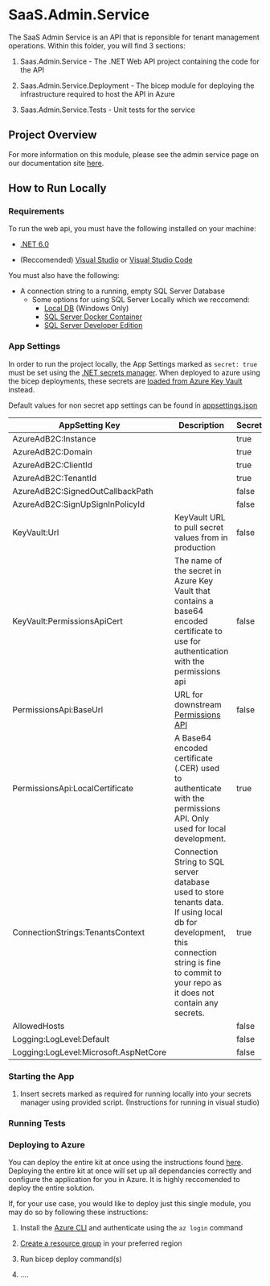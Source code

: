 # SaaS.Admin.Service

The SaaS Admin Service is an API that is reponsible for tenant management operations. Within this folder, you will find 3 sections:

1. Saas.Admin.Service - The .NET Web API project containing the code for the API

2. Saas.Admin.Service.Deployment - The bicep module for deploying the infrastructure required to host the API in Azure

3. Saas.Admin.Service.Tests - Unit tests for the service

## Project Overview

For more information on this module, please see the admin service page on our documentation site [here](https://azure.github.io/azure-saas/components/admin-service/).

## How to Run Locally

### Requirements

To run the web api, you must have the following installed on your machine:

- [.NET 6.0](https://dotnet.microsoft.com/en-us/download/dotnet/6.0)

- (Reccomended) [Visual Studio](https://visualstudio.microsoft.com/downloads/) or [Visual Studio Code](https://code.visualstudio.com/download)

You must also have the following:

- A connection string to a running, empty SQL Server Database
  - Some options for using SQL Server Locally which we reccomend:
    - [Local DB](https://docs.microsoft.com/en-us/sql/database-engine/configure-windows/sql-server-express-localdb?view=sql-server-ver15) (Windows Only)
    - [SQL Server Docker Container](https://hub.docker.com/_/microsoft-mssql-server)
    - [SQL Server Developer Edition](https://www.microsoft.com/en-us/sql-server/sql-server-downloads)

### App Settings

In order to run the project locally, the App Settings marked as `secret: true` must be set using the [.NET secrets manager](https://docs.microsoft.com/en-us/aspnet/core/security/app-secrets?view=aspnetcore-6.0&tabs=windows). When deployed to azure using the bicep deployments, these secrets are [loaded from Azure Key Vault](https://docs.microsoft.com/en-us/aspnet/core/security/key-vault-configuration?view=aspnetcore-6.0#secret-storage-in-the-development-environment) instead.

Default values for non secret app settings can be found in [appsettings.json](Saas.Admin.Service/appsettings.json)

| AppSetting Key |  Description | Secret | Default Value |
| ---  | --- | --- | --- |
| AzureAdB2C:Instance | | true |  |
| AzureAdB2C:Domain | | true |  |
| AzureAdB2C:ClientId | | true |  |
| AzureAdB2C:TenantId | | true |  |
| AzureAdB2C:SignedOutCallbackPath | | false | /signout/B2C_1A_SIGNUP_SIGNIN |
| AzureAdB2C:SignUpSignInPolicyId | | false | B2C_1A_SIGNUP_SIGNIN |
| KeyVault:Url | KeyVault URL to pull secret values from in production | false |  |
| KeyVault:PermissionsApiCert | The name of the secret in Azure Key Vault that contains a base64 encoded certificate to use for authentication with the permissions api | false |  |
| PermissionsApi:BaseUrl | URL for downstream [Permissions API](../Saas.Identity/Saas.Permissions/readme.md) | false | |
| PermissionsApi:LocalCertificate | A Base64 encoded certificate (.CER) used to authenticate with the permissions API. Only used for local development. | true | |
| ConnectionStrings:TenantsContext | Connection String to SQL server database used to store tenants data. If using local db for development, this connection string is fine to commit to your repo as it does not contain any secrets. | true | (local db connection string) |
| AllowedHosts | | false |  * |
| Logging:LogLevel:Default | | false | Information  |
| Logging:LogLevel:Microsoft.AspNetCore | | false | Warning  |

### Starting the App

1. Insert secrets marked as required for running locally into your secrets manager using provided script.
(Instructions for running in visual studio)

### Running Tests

### Deploying to Azure

<!-- TODO: Add link to instructions to deploy entire kit -->
You can deploy the entire kit at once using the instructions found [here](readme.md). Deploying the entire kit at once will set up all dependancies correctly and configure the application for you in Azure. It is highly reccomended to deploy the entire solution.

If, for your use case, you would like to deploy just this single module, you may do so by following these instructions:

1. Install the [Azure CLI](https://docs.microsoft.com/en-us/cli/azure/install-azure-cli) and authenticate using the `az login` command

2. [Create a resource group](https://docs.microsoft.com/en-us/azure/azure-resource-manager/management/manage-resource-groups-cli#create-resource-groups) in your preferred region

<!-- TODO: Put instructions in for running bicep deploy -->
3. Run bicep deploy command(s)

4. ....
